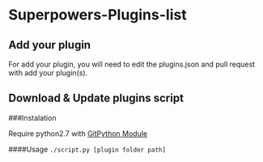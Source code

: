 # Superpowers-Plugins-list

## Add your plugin

For add your plugin, you will need to edit the plugins.json and pull request with add your plugin(s). 

## Download & Update plugins script

###Instalation

Require python2.7 with [GitPython Module](http://gitpython.readthedocs.org/en/latest/)

####Usage
`./script.py [plugin folder path]`
